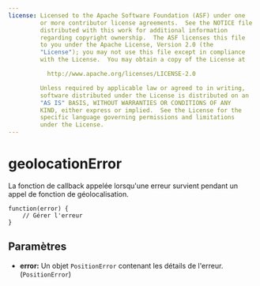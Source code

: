 ```yaml
---
license: Licensed to the Apache Software Foundation (ASF) under one
         or more contributor license agreements.  See the NOTICE file
         distributed with this work for additional information
         regarding copyright ownership.  The ASF licenses this file
         to you under the Apache License, Version 2.0 (the
         "License"); you may not use this file except in compliance
         with the License.  You may obtain a copy of the License at

           http://www.apache.org/licenses/LICENSE-2.0

         Unless required by applicable law or agreed to in writing,
         software distributed under the License is distributed on an
         "AS IS" BASIS, WITHOUT WARRANTIES OR CONDITIONS OF ANY
         KIND, either express or implied.  See the License for the
         specific language governing permissions and limitations
         under the License.
---
```


geolocationError
================

La fonction de callback appelée lorsqu'une erreur survient pendant un appel de fonction de géolocalisation.

    function(error) {
        // Gérer l'erreur
    }

Paramètres
----------

- __error:__ Un objet `PositionError` contenant les détails de l'erreur. (`PositionError`)
